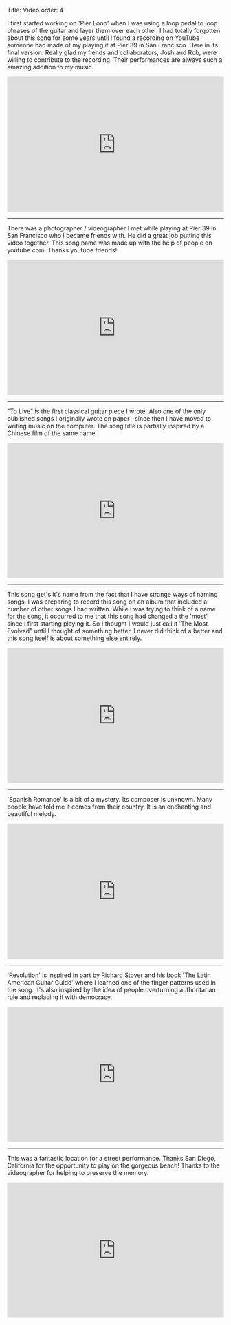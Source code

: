 Title: Video
order: 4

I first started working on 'Pier Loop' when I was using a loop pedal to loop phrases of the guitar and layer them over each other.  I had totally forgotten about this song for some years until I found a recording on YouTube someone had made of my playing it at Pier 39 in San Francisco.  Here in its final version.  Really glad my fiends and collaborators, Josh and Rob, were willing to contribute to the recording. Their performances are always such a amazing addition to my music.  

<div style="display: flex; justify-content: center;">
<iframe width="560" height="315" src="https://www.youtube.com/embed/cj1ACud81Ck?si=uw0MnAmvSqjB7-UB" title="YouTube video player" frameborder="0" allow="accelerometer; autoplay; clipboard-write; encrypted-media; gyroscope; picture-in-picture; web-share" referrerpolicy="strict-origin-when-cross-origin" allowfullscreen></iframe>
</div>

---

There was a photographer / videographer I met while playing at Pier 39 in San Francisco who I became friends with.  He did a great job putting this video together.  This song name was made up with the help of people on youtube.com. Thanks youtube friends!

<div style="display: flex; justify-content: center;">
<iframe width="560" height="315" src="https://www.youtube.com/embed/Am1Iu8V54II?si=C2eFg-lkok04njse" title="YouTube video player" frameborder="0" allow="accelerometer; autoplay; clipboard-write; encrypted-media; gyroscope; picture-in-picture; web-share" referrerpolicy="strict-origin-when-cross-origin" allowfullscreen></iframe>
</div>

---

"To Live" is the first classical guitar piece I wrote.  Also one of the only published songs I originally wrote on paper--since then I have moved to writing music on the computer. The song title is partially inspired by a Chinese film of the same name.

<div style="display: flex; justify-content: center;">
<iframe width="560" height="315" src="https://www.youtube.com/embed/oKBmhPIrAWY?si=kQTvU6Vsn8otRdXZ" title="YouTube video player" frameborder="0" allow="accelerometer; autoplay; clipboard-write; encrypted-media; gyroscope; picture-in-picture; web-share" referrerpolicy="strict-origin-when-cross-origin" allowfullscreen></iframe>
</div>

---

This song get's it's name from the fact that I have strange ways of naming songs.  I was preparing to record this song on an album  that included a number of other songs I had written.  While I was trying to think of a name for the song, it occurred to me that this song had changed a the 'most' since I first starting playing it. So I thought I would just call it 'The Most Evolved" until I thought of something better.  I never did think of a better and this song itself is about something else entirely.  
<div style="display: flex; justify-content: center;">
<iframe width="560" height="315" src="https://www.youtube.com/embed/PHU-AJTn0I8?si=NdcnupT9VxXPSlCA" title="YouTube video player" frameborder="0" allow="accelerometer; autoplay; clipboard-write; encrypted-media; gyroscope; picture-in-picture; web-share" referrerpolicy="strict-origin-when-cross-origin" allowfullscreen></iframe>
</div>

---

'Spanish Romance' is a bit of a mystery. Its composer is unknown. Many people have told me it comes from their country.  It is an enchanting and beautiful melody.

<div style="display: flex; justify-content: center;">
<iframe width="560" height="315" src="https://www.youtube.com/embed/xcFB009XkO8?si=SiFqXtbWSxme-9OV" title="YouTube video player" frameborder="0" allow="accelerometer; autoplay; clipboard-write; encrypted-media; gyroscope; picture-in-picture; web-share" referrerpolicy="strict-origin-when-cross-origin" allowfullscreen></iframe>
</div>

---

'Revolution' is inspired in part by Richard Stover and his book 'The Latin American Guitar Guide' where I learned one of the finger patterns used in the song.  It's also inspired by the idea of people overturning authoritarian rule and replacing it with democracy.

<div style="display: flex; justify-content: center;">
<iframe width="560" height="315" src="https://www.youtube.com/embed/nohoVAfV8wU?si=NvfMqTAQ0hsBefEJ" title="YouTube video player" frameborder="0" allow="accelerometer; autoplay; clipboard-write; encrypted-media; gyroscope; picture-in-picture; web-share" referrerpolicy="strict-origin-when-cross-origin" allowfullscreen></iframe>
</div>

---

This was a fantastic location for a street performance.  Thanks San Diego, California for the opportunity to play on the gorgeous beach! Thanks to the videographer for helping to preserve the memory.  

<div style="display: flex; justify-content: center;">
<iframe width="560" height="315" src="https://www.youtube.com/embed/T9ZVazcmBd4?si=KPSbtZAbhLJrj93A" title="YouTube video player" frameborder="0" allow="accelerometer; autoplay; clipboard-write; encrypted-media; gyroscope; picture-in-picture; web-share" referrerpolicy="strict-origin-when-cross-origin" allowfullscreen></iframe>
</div>
